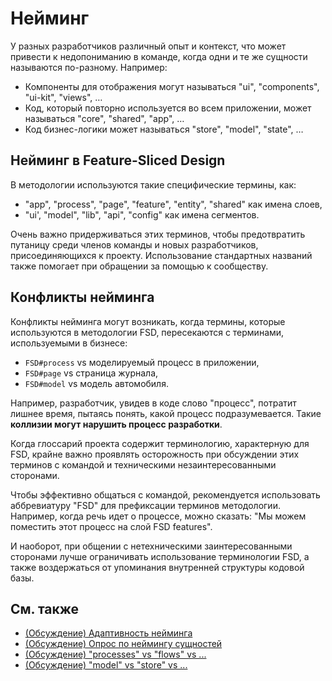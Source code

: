 # Нейминг

У разных разработчиков различный опыт и контекст, что может привести к недопониманию в команде, когда одни и те же сущности называются по-разному. Например:

* Компоненты для отображения могут называться "ui", "components", "ui-kit", "views", …
* Код, который повторно используется во всем приложении, может называться "core", "shared", "app", …
* Код бизнес-логики может называться "store", "model", "state", …

## Нейминг в Feature-Sliced Design[​](#naming-in-fsd "Прямая ссылка на этот заголовок")

В методологии используются такие специфические термины, как:

* "app", "process", "page", "feature", "entity", "shared" как имена слоев,
* "ui', "model", "lib", "api", "config" как имена сегментов.

Очень важно придерживаться этих терминов, чтобы предотвратить путаницу среди членов команды и новых разработчиков, присоединяющихся к проекту. Использование стандартных названий также помогает при обращении за помощью к сообществу.

## Конфликты нейминга[​](#when-can-naming-interfere "Прямая ссылка на этот заголовок")

Конфликты нейминга могут возникать, когда термины, которые используются в методологии FSD, пересекаются с терминами, используемыми в бизнесе:

* `FSD#process` vs моделируемый процесс в приложении,
* `FSD#page` vs страница журнала,
* `FSD#model` vs модель автомобиля.

Например, разработчик, увидев в коде слово "процесс", потратит лишнее время, пытаясь понять, какой процесс подразумевается. Такие **коллизии могут нарушить процесс разработки**.

Когда глоссарий проекта содержит терминологию, характерную для FSD, крайне важно проявлять осторожность при обсуждении этих терминов с командой и техническими незаинтересованными сторонами.

Чтобы эффективно общаться с командой, рекомендуется использовать аббревиатуру "FSD" для префиксации терминов методологии. Например, когда речь идет о процессе, можно сказать: "Мы можем поместить этот процесс на слой FSD features".

И наоборот, при общении с нетехническими заинтересованными сторонами лучше ограничивать использование терминологии FSD, а также воздержаться от упоминания внутренней структуры кодовой базы.

## См. также[​](#see-also "Прямая ссылка на этот заголовок")

* [(Обсуждение) Адаптивность нейминга](https://github.com/feature-sliced/documentation/discussions/16)
* [(Обсуждение) Опрос по неймингу сущностей](https://github.com/feature-sliced/documentation/discussions/31#discussioncomment-464894)
* [(Обсуждение) "processes" vs "flows" vs ...](https://github.com/feature-sliced/documentation/discussions/20)
* [(Обсуждение) "model" vs "store" vs ...](https://github.com/feature-sliced/documentation/discussions/68)
